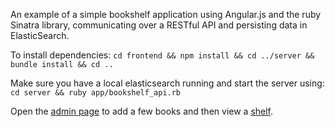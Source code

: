 An example of a simple bookshelf application using Angular.js and the ruby
Sinatra library, communicating over a RESTful API and persisting data in
ElasticSearch.

To install dependencies:
`cd frontend && npm install && cd ../server && bundle install && cd ..`

Make sure you have a local elasticsearch running and start the server using:
`cd server && ruby app/bookshelf_api.rb`

Open the [admin page](http://localhost:4567/app/index.html#/admin) to add a few
books and then view a
[shelf](http://localhost:4567/app/index.html#/shelve/username).
